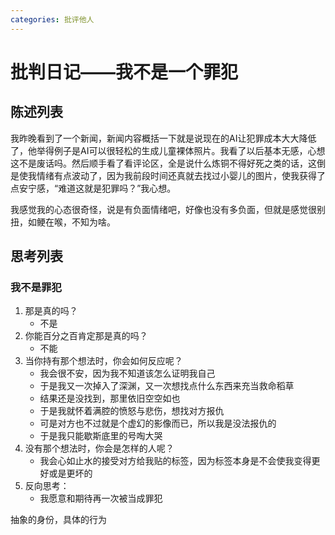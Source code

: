 ```yaml
---
categories: 批评他人
---
```


# 批判日记——我不是一个罪犯

## 陈述列表

我昨晚看到了一个新闻，新闻内容概括一下就是说现在的AI让犯罪成本大大降低了，他举得例子是AI可以很轻松的生成儿童裸体照片。我看了以后基本无感，心想这不是废话吗。然后顺手看了看评论区，全是说什么炼铜不得好死之类的话，这倒是使我情绪有点波动了，因为我前段时间还真就去找过小婴儿的图片，使我获得了点安宁感，“难道这就是犯罪吗？”我心想。

我感觉我的心态很奇怪，说是有负面情绪吧，好像也没有多负面，但就是感觉很别扭，如鲠在喉，不知为啥。

## 思考列表

### 我不是罪犯

1. 那是真的吗？
    - 不是
2. 你能百分之百肯定那是真的吗？
    - 不能
3. 当你持有那个想法时，你会如何反应呢？
    - 我会很不安，因为我不知道该怎么证明我自己
    - 于是我又一次掉入了深渊，又一次想找点什么东西来充当救命稻草
    - 结果还是没找到，那里依旧空空如也
    - 于是我就怀着满腔的愤怒与悲伤，想找对方报仇
    - 可是对方也不过就是个虚幻的影像而已，所以我是没法报仇的
    - 于是我只能歇斯底里的号啕大哭
4. 没有那个想法时，你会是怎样的人呢？
    - 我会心如止水的接受对方给我贴的标签，因为标签本身是不会使我变得更好或是更坏的
5. 反向思考：
    - 我愿意和期待再一次被当成罪犯

抽象的身份，具体的行为
